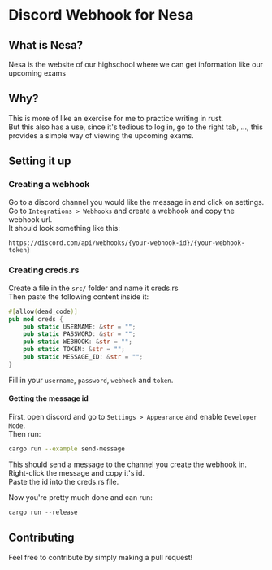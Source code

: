 # Discord Webhook for Nesa

## What is Nesa?
Nesa is the website of our highschool where we can get information like our upcoming exams

## Why?
This is more of like an exercise for me to practice writing in rust.    
But this also has a use, since it's tedious to log in, go to the right tab, ..., this provides a simple way of viewing the upcoming exams.

## Setting it up

### Creating a webhook
Go to a discord channel you would like the message in and click on settings.    
Go to `Integrations > Webhooks` and create a webhook and copy the webhook url.    
It should look something like this:    
```
https://discord.com/api/webhooks/{your-webhook-id}/{your-webhook-token}
```

### Creating creds.rs
Create a file in the `src/` folder and name it creds.rs    
Then paste the following content inside it:
```rust
#[allow(dead_code)]
pub mod creds {
    pub static USERNAME: &str = "";
    pub static PASSWORD: &str = "";
    pub static WEBHOOK: &str = "";
    pub static TOKEN: &str = "";
    pub static MESSAGE_ID: &str = "";
}
```
Fill in your `username`, `password`, `webhook` and `token`.    

#### Getting the message id
First, open discord and go to `Settings > Appearance` and enable `Developer Mode`.    
Then run:
```bash
cargo run --example send-message
```
This should send a message to the channel you create the webhook in.    
Right-click the message and copy it's id.    
Paste the id into the creds.rs file.

Now you're pretty much done and can run:
```rust
cargo run --release
```

## Contributing
Feel free to contribute by simply making a pull request!